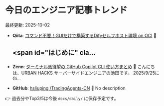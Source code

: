 # 今日のエンジニア記事トレンド

最終更新: 2025-10-02

- **Qiita**: [コマンド不要！GUIだけで構築するDifyセルフホスト環境 on OCI](https://qiita.com/yushibats/items/c1e3fddfcb8ec49d5059)
  📝 <h2 data-sourcepos="2:1-2:15">
<span id="はじめに" cla...

- **Zenn**: [ターミナル派待望の GitHub Copilot CLI 使い方まとめ](https://zenn.dev/10q89s/articles/4a42fb779fde89)
  📝 こんにちは、URBAN HACKS サーバーサイドエンジニアの池田です。
2025/9/25に Gi...

- **GitHub**: [hsliuping /TradingAgents-CN](https://github.com/hsliuping/TradingAgents-CN)
  📝 No description

👉 過去分やTop3/5は今後 `docs/daily/` に保存予定です。
